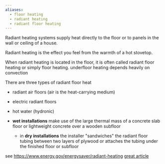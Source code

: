 ```yaml
---
aliases:
  - floor heating
  - radiant heating
  - radiant floor heating
---
```

Radiant heating systems supply heat directly to the floor or to panels in the wall or ceiling of a house.

Radiant heating is the effect you feel from the warmth of a hot stovetop.

When radiant heating is located in the floor, it is often called radiant floor heating or simply floor heating. 
underfloor heating depends heavily on convection

There are three types of radiant floor heat 
- radiant air floors (air is the heat-carrying medium)
- electric radiant floors
- hot water (hydronic)

- **wet installations** make use of the large thermal mass of a concrete slab floor or lightweight concrete over a wooden subfloor
	- in **dry installations** the installer "sandwiches" the radiant floor tubing between two layers of plywood or attaches the tubing under the finished floor or subfloor

see https://www.energy.gov/energysaver/radiant-heating
[great article](https://www.imsheatpumps.co.uk/blog/air-source-heat-pumps-underfloor-heating-your-guide/) 